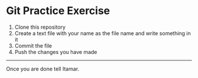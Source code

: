 # Git Practice Exercise

1) Clone this repository
2) Create a text file with your name as the file name and write something in it
3) Commit the file
4) Push the changes you have made

--------

Once you are done tell Itamar.
